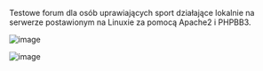 Testowe forum dla osób uprawiających sport działające lokalnie na serwerze postawionym na Linuxie za pomocą Apache2 i PHPBB3.


![image](https://github.com/Talachan12/ForumPHP/assets/121802413/0176f8a3-36ad-45fb-ae21-39a430fd433d)



![image](https://github.com/Talachan12/ForumPHP/assets/121802413/e9241082-188d-4059-9e4a-f4548c1e5918)
